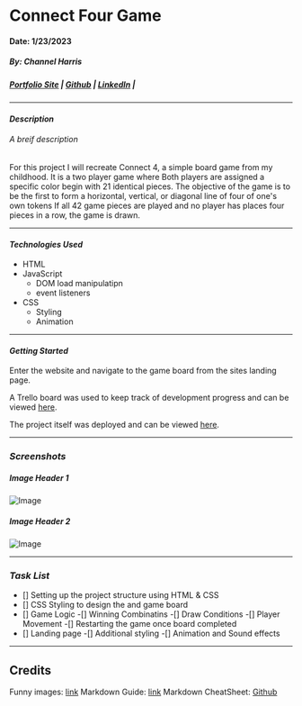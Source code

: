 # Connect Four Game
#### Date: 1/23/2023
##### By: Channel Harris

##### [Portfolio Site](https://www.channelharris.com/) | [Github](https://github.com/NellyNel520) | [LinkedIn](https://www.linkedin.com/in/channelharris/) | [ ]()

***

#### ***Description***
###### A breif description
For this project I will recreate Connect 4, a simple board game from my childhood. It is a two player game where Both players are assigned a specific color begin with 21 identical pieces. The objective of the game is to be the first to form a horizontal, vertical, or diagonal line of four of one's own tokens
If all 42 game pieces are played and no player has places four pieces in a row, the game is drawn.
***

#### ***Technologies Used*** 
* HTML
* JavaScript
    * DOM load manipulatipn
    * event listeners
* CSS
    * Styling
    * Animation

***

#### ***Getting Started***
Enter the website and navigate to the game board from the sites landing page.

A Trello board was used to keep track of development progress and can be viewed [here](https://trello.com/b/quRPO6uX/connect-four-browser-game).

The project itself was deployed and can be viewed [here]().

***
### ***Screenshots***
##### Image Header 1
![Image]()

##### Image Header 2
![Image]()

*** 
### ***Task List***
- [] Setting up the project structure using HTML & CSS
- [] CSS Styling to design the and game board
- [] Game Logic
    -[] Winning Combinatins 
    -[] Draw Conditions
    -[] Player Movement
    -[] Restarting the game once board completed 
- [] Landing page 
-[] Additional styling 
    -[] Animation and Sound effects


***
## Credits
Funny images: [link]()
Markdown Guide: [link]()
Markdown CheatSheet: [Github]()
